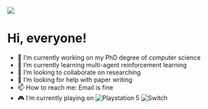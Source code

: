 [![](https://count.getloli.com/get/@:neardws)](https://count.getloli.com/)

# Hi, everyone!
- 🔭 I’m currently working on my PhD degree of computer science
- 🌱 I’m currently learning multi-agent reinforcement learning
- 👯 I’m looking to collaborate on researching
- 🤔 I’m looking for help with paper writing
- 📫 How to reach me: Email is fine
- 🎮 I‘m currently playing on ![Playstation 5](https://img.shields.io/badge/Playstation%205-003791?style=for-the-badge&logo=playstation-5&logoColor=white) ![Switch](https://img.shields.io/badge/Switch-E60012?style=for-the-badge&logo=nintendo-switch&logoColor=white)

<!-- [![Neardws's GitHub stats](https://github-readme-stats.vercel.app/api?username=neardws&show_icons=true&theme=tokyonight)](https://github.com/neardws/github-readme-stats) -->

